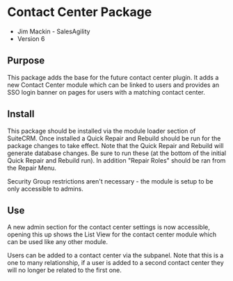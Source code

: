 # Contact Center Package

- Jim Mackin - SalesAgility
- Version 6

## Purpose
This package adds the base for the future contact center plugin. It adds a new Contact Center module which can be linked to users and provides an SSO login banner on pages for users with a matching contact center.

## Install
This package should be installed via the module loader section of SuiteCRM.
Once installed a Quick Repair and Rebuild should be run for the package changes to take effect. Note that the Quick Repair and Rebuild will generate database changes. Be sure to run these (at the bottom of the initial Quick Repair and Rebuild run). In addition "Repair Roles" should be ran from the Repair Menu.

Security Group restrictions aren't necessary - the module is setup to be only accessible to admins.

## Use
A new admin section for the contact center settings is now accessible, opening this up shows the List View for the contact center module which can be used like any other module.

Users can be added to a contact center via the subpanel. Note that this is a one to many relationship, if a user is added to a second contact center they will no longer be related to the first one.